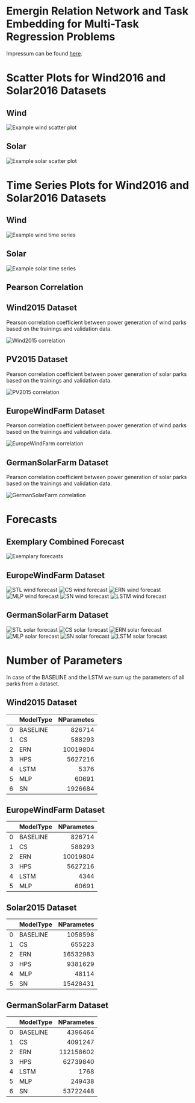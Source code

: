# Emergin Relation Network and Task Embedding for Multi-Task Regression Problems

Impressum can be found [here](https://www.uni-kassel.de/uni/index.php?id=372).

# Scatter Plots for Wind2016 and Solar2016 Datasets

## Wind

![Example wind scatter plot](doc/images/sc_wind_04.png)

## Solar
![Example solar scatter plot](doc/images/sc_pv_02.png)

# Time Series Plots for Wind2016 and Solar2016 Datasets

## Wind

![Example wind time series](doc/images/ts_wind_04.png)

## Solar
![Example solar time series](doc/images/ts_pv_02.png)

## Pearson Correlation

## Wind2015 Dataset

Pearson correlation coefficient between power generation of wind parks based on the trainings and validation data.

![Wind2015 correlation](doc/images/wind_correlation_cosmo.png)


## PV2015 Dataset

Pearson correlation coefficient between power generation of solar parks based on the trainings and validation data.

![PV2015 correlation](doc/images/pv_correlation_cosmo.png)

## EuropeWindFarm Dataset

Pearson correlation coefficient between power generation of wind parks based on the trainings and validation data.



![EuropeWindFarm correlation](doc/images/wind_correlation.png)

## GermanSolarFarm Dataset

Pearson correlation coefficient between power generation of solar parks based on the trainings and validation data.


![GermanSolarFarm correlation](doc/images/pv_correlation.png)

# Forecasts 

## Exemplary Combined Forecast

![Exemplary forecasts](doc/images/sample_forecast.png)

## EuropeWindFarm  Dataset

![STL wind forecast](doc/images/stl_wind.png)
![CS wind forecast](doc/images/cs_wind.png)
![ERN wind forecast](doc/images/ern_wind.png)
![MLP wind forecast](doc/images/mlp_wind.png)
![SN wind forecast](doc/images/sn_wind.png)
![LSTM wind forecast](doc/images/lstm_wind.png)



## GermanSolarFarm Dataset

![STL solar forecast](doc/images/stl_pv.png)
![CS solar forecast](doc/images/cs_pv.png)
![ERN solar forecast](doc/images/ern_pv.png)
![MLP solar forecast](doc/images/mlp_pv.png)
![SN solar forecast](doc/images/sn_pv.png)
![LSTM solar forecast](doc/images/lstm_pv.png)

# Number of Parameters

In case of the BASELINE and the LSTM we sum up the parameters of all parks from a dataset.

## Wind2015 Dataset

|    | ModelType   |   NParametes |
|---:|:------------|-------------:|
|  0 | BASELINE    |       826714 |
|  1 | CS          |       588293 |
|  2 | ERN         |     10019804 |
|  3 | HPS         |      5627216 |
|  4 | LSTM        |         5376 |
|  5 | MLP         |        60691 |
|  6 | SN          |      1926684 |


## EuropeWindFarm Dataset

|    | ModelType   |   NParametes |
|---:|:------------|-------------:|
|  0 | BASELINE    |       826714 |
|  1 | CS          |       588293 |
|  2 | ERN         |     10019804 |
|  3 | HPS         |      5627216 |
|  4 | LSTM        |         4344 |
|  5 | MLP         |        60691 |


## Solar2015 Dataset

|    | ModelType   |   NParametes |
|---:|:------------|-------------:|
|  0 | BASELINE    |      1058598 |
|  1 | CS          |       655223 |
|  2 | ERN         |     16532983 |
|  3 | HPS         |      9381629 |
|  4 | MLP         |        48114 |
|  5 | SN          |     15428431 |


## GermanSolarFarm Dataset

|    | ModelType   |   NParametes |
|---:|:------------|-------------:|
|  0 | BASELINE    |      4396464 |
|  1 | CS          |      4091247 |
|  2 | ERN         |    112158602 |
|  3 | HPS         |     62739840 |
|  4 | LSTM        |         1768 |
|  5 | MLP         |       249438 |
|  6 | SN          |     53722448 |
